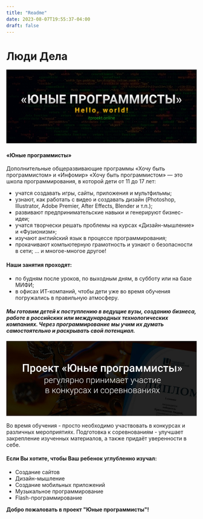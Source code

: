 ```yaml
---
title: "Readme"
date: 2023-08-07T19:55:37-04:00
draft: false
---
```

# **Люди Дела**

![](banner.jpg)

#### **«Юные программисты»**

Дополнительные общеразвивающие программы «Хочу быть программистом» и «Инфомир»
«Хочу быть программистом» — это школа программирования, в которой дети от 11 до 17 лет:

- учатся создавать игры, сайты, приложения и мультфильмы;
- узнают, как работать с видео и создавать дизайн (Photoshop, Illustrator, Adobe Premier, After Effects, Blender и т.п.);
- развивают предпринимательские навыки и генерируют бизнес-идеи;
- учатся творчески решать проблемы на курсах «Дизайн-мышление» и «Фузионизм»;
- изучают английский язык в процессе программирования;
- прокачивают компьютерную грамотность и узнают о безопасности в сети;
… и многое-многое другое! 


#### **Наши занятия проходят:**
- по будням после уроков, по выходным дням, в субботу или на базе МИФИ;
- в офисах ИТ-компаний, чтобы дети уже во время обучения погружались в правильную атмосферу. 

#### *Мы готовим детей к поступлению в ведущие вузы, созданию бизнеса, работе в российских или международных технологических компаниях. Через программирование мы учим их думать самостоятельно и раскрывать свой потенциал.*

![](info.jpg)

Во время обучения - просто необходимо участвовать в конкурсах и различных мероприятиях. Подготовка к соревнованиям - улучшает закрепление изученных материалов, а также придаёт уверенности в себе. 

#### **Если Вы хотите, чтобы Ваш ребенок углубленно изучал:**
- Создание сайтов
- Дизайн-мышление
- Создание мобильных приложений
- Музыкальное программирование
- Flash-программирование

**Добро пожаловать в проект "Юные программисты"!**
